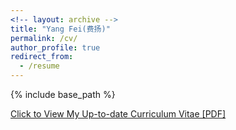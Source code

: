 ```yaml
---
<!-- layout: archive -->
title: "Yang Fei(费扬)"
permalink: /cv/
author_profile: true
redirect_from:
  - /resume
---
```


{% include base_path %}

[Click to View My Up-to-date Curriculum Vitae [PDF]](http://yangfpths.github.io/files/yang_fei_cv.pdf)

<!-- <embed src="http://lantaoyu.com/files/lantaoyu_cv.pdf" width="650" height="1800" type='application/pdf'> -->
